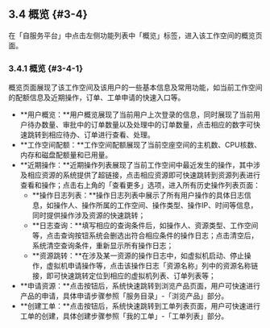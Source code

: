 ## 3.4 概览 {#3-4}

在「自服务平台」中点击左侧功能列表中「概览」标签，进入该工作空间的概览页面。

### 3.4.1 概览 {#3-4-1}

概览页面展现了该工作空间及该用户的一些基本信息及常用功能，如当前工作空间的配额信息及近期操作，订单、工单申请的快速入口等。

* **用户概览：**用户概览展现了当前用户上次登录的信息，同时展现了当前用户待办数量、审批中的订单数量以及处理中的订单数量，点击相应的数字可快速跳转到相应待办、订单进行查看、处理。
* **工作空间配额：**工作空间配额展现了当前空座空间的主机数、CPU核数、内存和磁盘配额量和已用量。
* **近期操作：**近期操作列表展现了当前工作空间中最近发生的操作，其中涉及相应资源的系统提供了超链接，点击相应资源即可快速跳转到资源列表进行查看和操作；点击右上角的「查看更多」选项，进入所有历史操作列表页面：
  * **操作日志列表：**操作日志列表中展示了所有用户操作的具体日志信息，如操作人、操作所属的工作空间、操作类型、操作IP、时间等信息，同时提供操作涉及资源的快速跳转；
  * **日志查询：**填写相应的查询条件后，如操作人、资源类型、工作空间等，点击查询按钮系统会删选出符合相应条件的操作日志；点击清空后，系统清空查询条件，重新显示所有操作日志；
  * **资源跳转：**在涉及某一资源的操作日志中，如虚拟机启动、停止操作，虚拟机申请操作等，点击该操作日志「资源名称」列中的资源名称链接，即可快速跳转定位到相应的虚拟机列表、订单列表等；
* **申请资源：**点击按钮后，系统快速跳转到浏览产品页面，用户可快速进行产品的申请，具体申请步骤参照「服务目录」-「浏览产品」部分。
* **创建工单：**点击按钮后，系统快速跳转到工单列表页面，用户可快速进行工单的创建，具体创建步骤参照「我的工单」-「工单列表」部分。




